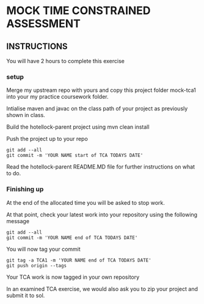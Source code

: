 # MOCK TIME CONSTRAINED ASSESSMENT 

## INSTRUCTIONS

You will have 2 hours to complete this exercise

### setup

Merge my upstream repo with yours and copy this project folder mock-tca1 into your my practice coursework folder.

Intialise maven and javac on the class path of your project as previously shown in class.

Build the hotellock-parent project using mvn clean install

Push the project up to your repo 

```
git add --all
git commit -m 'YOUR NAME start of TCA TODAYS DATE'
```

Read the hotellock-parent README.MD file for further instructions on what to do.

### Finishing up

At the end of the allocated time you will be asked to stop work.

At that point, check your latest work into your repository using the following message

```
git add --all
git commit -m 'YOUR NAME end of TCA TODAYS DATE'
```

You will now tag your commit
```
git tag -a TCA1 -m 'YOUR NAME end of TCA TODAYS DATE'
git push origin --tags
```

Your TCA work is now tagged in your own repository

In an examined TCA exercise, we would also ask you to zip your project and submit it to sol.